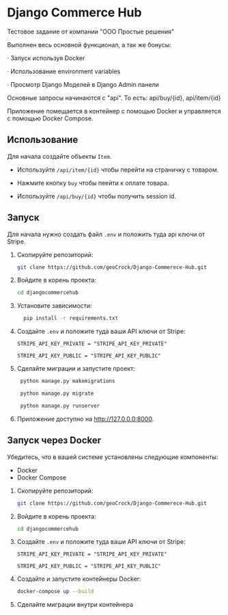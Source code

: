 # Django Commerce Hub
Тестовое задание от компании "ООО Простые решения"

Выполнен весь основной функционал, а так же бонусы:

· 	Запуск используя Docker 

· 	Использование environment variables 

· 	Просмотр Django Моделей в Django Admin панели 

Основные запросы начинаются c "api". То есть: api/buy/{id}, api/item/{id}

Приложение помещается в контейнер с помощью Docker и управляется с помощью Docker Compose.

## Использование

Для начала создайте объекты `Item`.

- Используйте `/api/item/{id}` чтобы перейти на страничку с товаром.
- Нажмите кнопку `buy` чтобы пеейти к оплате товара.

- Используйте `/api/buy/{id}` чтобы получить session id.

## Запуск

Для начала нужно создать файл `.env` и положить туда api ключи от Stripe.


1. Скопируйте репозиторий:

     ```bash
     git clone https://github.com/geoCrock/Django-Commerece-Hub.git
     ```

2. Войдите в корень проекта:

     ```bash
     cd djangocommercehub
     ```

3. Установите зависимости:

     ```bash
       pip install -r requirements.txt
     ```

4. Создайте `.env` и положите туда ваши API ключи от Stripe:

     ```env
     STRIPE_API_KEY_PRIVATE = "STRIPE_API_KEY_PRIVATE"
    
     STRIPE_API_KEY_PUBLIC = "STRIPE_API_KEY_PUBLIC"
     ```


5. Сделайте миграции и запустите проект:
   
    ```bash
     python manage.py makemigrations
     ```

    ```bash
     python manage.py migrate
     ```

    ```bash
     python manage.py runserver
     ```
   
7. Приложение доступно на http://127.0.0.0:8000.



##  Запуск через Docker

Убедитесь, что в вашей системе установлены следующие компоненты:

- Docker
- Docker Compose


1. Скопируйте репозиторий:

     ```bash
     git clone https://github.com/geoCrock/Django-Commerece-Hub.git
     ```

2. Войдите в корень проекта:

     ```bash
     cd djangocommercehub
     ```

3. Создайте `.env` и положите туда ваши API ключи от Stripe:

     ```env
     STRIPE_API_KEY_PRIVATE = "STRIPE_API_KEY_PRIVATE"
    
     STRIPE_API_KEY_PUBLIC = "STRIPE_API_KEY_PUBLIC"
     ```
  
4. Создайте и запустите контейнеры Docker:

     ```bash
     docker-compose up --build
     ```
5. Сделайте миграции внутри контейнера
